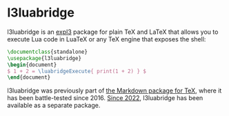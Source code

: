 # l3luabridge

l3luabridge is an [expl3][1] package for plain TeX and LaTeX that allows you to
execute Lua code in LuaTeX or any TeX engine that exposes the shell:

``` tex
\documentclass{standalone}
\usepackage{l3luabridge}
\begin{document}
$ 1 + 2 = \luabridgeExecute{ print(1 + 2) } $
\end{document}
```

l3luabridge was previously part of [the Markdown package for TeX][2], where it
has been battle-tested since 2016. [Since 2022][3], l3luabridge has been
available as a separate package.

 [1]: http://mirrors.ctan.org/macros/latex/contrib/l3kernel/expl3.pdf
 [2]: https://www.ctan.org/pkg/markdown
 [3]: https://github.com/witiko/markdown/pull/141
